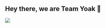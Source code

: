## Hey there, we are Team Yoak 👋

<img src="https://skillicons.dev/icons?i=vscode,docker,go,html,css,py" />
